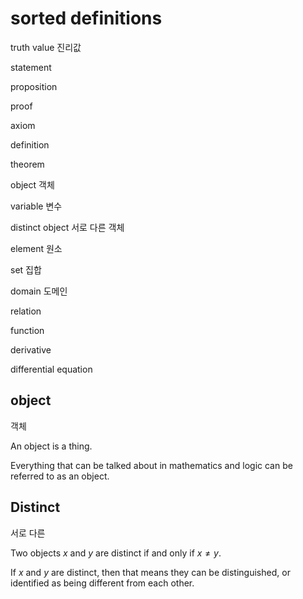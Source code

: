 # sorted definitions

truth value 진리값

statement 

proposition

proof

axiom

definition

theorem

object 객체

variable 변수

distinct object 서로 다른 객체

element 원소

set 집합

domain 도메인

relation

function

derivative

differential equation

## object 

객체

An object is a thing.

Everything that can be talked about in mathematics and logic can be referred to as an object.

## Distinct

서로 다른

Two objects $x$ and $y$ are distinct if and only if $x≠y$.

If $x$ and $y$ are distinct, then that means they can be distinguished, or identified as being different from each other.